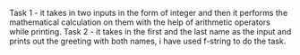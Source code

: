 Task 1 - it takes in two inputs in the form of integer and then it performs the mathematical calculation on them with the help of arithmetic operators while printing.
Task 2 - it takes in the first and the last name as the input and prints out the greeting with both names, i have used f-string to do the task.

